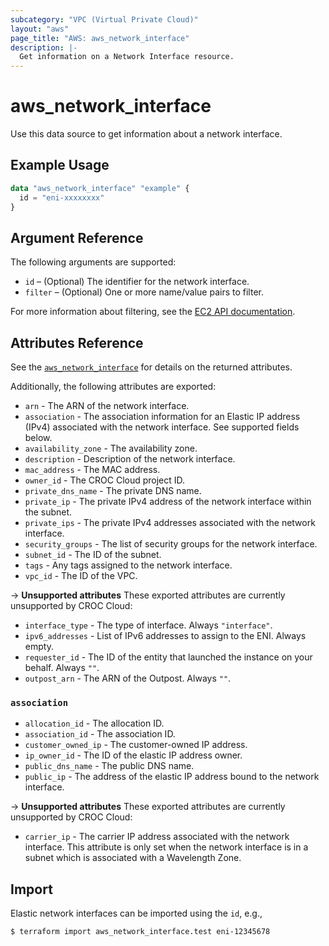 ```yaml
---
subcategory: "VPC (Virtual Private Cloud)"
layout: "aws"
page_title: "AWS: aws_network_interface"
description: |-
  Get information on a Network Interface resource.
---
```


# aws_network_interface

Use this data source to get information about a network interface.

## Example Usage

```terraform
data "aws_network_interface" "example" {
  id = "eni-xxxxxxxx"
}
```

## Argument Reference

The following arguments are supported:

* `id` – (Optional) The identifier for the network interface.
* `filter` – (Optional) One or more name/value pairs to filter.

For more information about filtering, see the [EC2 API documentation][describe-network-interfaces].

## Attributes Reference

See the [`aws_network_interface`][tf-network-interface] for details on the returned attributes.

Additionally, the following attributes are exported:

* `arn` - The ARN of the network interface.
* `association` - The association information for an Elastic IP address (IPv4) associated with the network interface. See supported fields below.
* `availability_zone` - The availability zone.
* `description` - Description of the network interface.
* `mac_address` - The MAC address.
* `owner_id` - The CROC Cloud project ID.
* `private_dns_name` - The private DNS name.
* `private_ip` - The private IPv4 address of the network interface within the subnet.
* `private_ips` - The private IPv4 addresses associated with the network interface.
* `security_groups` - The list of security groups for the network interface.
* `subnet_id` - The ID of the subnet.
* `tags` - Any tags assigned to the network interface.
* `vpc_id` - The ID of the VPC.

->  **Unsupported attributes**
These exported attributes are currently unsupported by CROC Cloud:

* `interface_type` - The type of interface. Always `"interface"`.
* `ipv6_addresses` - List of IPv6 addresses to assign to the ENI. Always empty.
* `requester_id` - The ID of the entity that launched the instance on your behalf. Always `""`.
* `outpost_arn` - The ARN of the Outpost. Always `""`.

### `association`

* `allocation_id` - The allocation ID.
* `association_id` - The association ID.
* `customer_owned_ip` - The customer-owned IP address.
* `ip_owner_id` - The ID of the elastic IP address owner.
* `public_dns_name` - The public DNS name.
* `public_ip` - The address of the elastic IP address bound to the network interface.

->  **Unsupported attributes**
These exported attributes are currently unsupported by CROC Cloud:

* `carrier_ip` - The carrier IP address associated with the network interface. This attribute is only set when the network interface is in a subnet which is associated with a Wavelength Zone.

## Import

Elastic network interfaces can be imported using the `id`, e.g.,

```
$ terraform import aws_network_interface.test eni-12345678
```

[describe-network-interfaces]: https://docs.cloud.croc.ru/en/api/ec2/network_interfaces/DescribeNetworkInterfaces.html
[tf-network-interface]: network_interface.html
